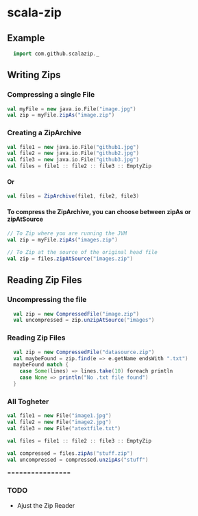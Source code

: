 scala-zip
=======================

## Example

```scala
  import com.github.scalazip._
```

## Writing Zips

### Compressing a single File
```scala
val myFile = new java.io.File("image.jpg")
val zip = myFile.zipAs("image.zip")
```

### Creating a ZipArchive
```scala
val file1 = new java.io.File("github1.jpg")
val file2 = new java.io.File("github2.jpg")
val file3 = new java.io.File("github3.jpg")
val files = file1 :: file2 :: file3 :: EmptyZip
```
#### Or

```scala
val files = ZipArchive(file1, file2, file3)
```

#### To compress the ZipArchive, you can choose between zipAs or zipAtSource
```scala
// To Zip where you are running the JVM
val zip = myFile.zipAs("images.zip")

// To Zip at the source of the original head file
val zip = files.zipAtSource("images.zip")
```

## Reading Zip Files

### Uncompressing the file
```scala
  val zip = new CompressedFile("image.zip")
  val uncompressed = zip.unzipAtSource("images")
```

### Reading Zip Files

```scala
  val zip = new CompressedFile("datasource.zip")
  val maybeFound = zip.find(e => e.getName endsWith ".txt")
  maybeFound match {
    case Some(lines) => lines.take(10) foreach println
    case None => println("No .txt file found")
  }
```

### All Togheter
```scala
val file1 = new File("image1.jpg")
val file2 = new File("image2.jpg")
val file3 = new File("atextfile.txt")

val files = file1 :: file2 :: file3 :: EmptyZip

val compressed = files.zipAs("stuff.zip")
val uncompressed = compressed.unzipAs("stuff")
```

================
### TODO
* Ajust the Zip Reader
